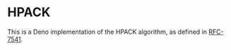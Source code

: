 # HPACK

This is a Deno implementation of the HPACK algorithm, as defined in
[RFC-7541](https://datatracker.ietf.org/doc/html/rfc7541).
